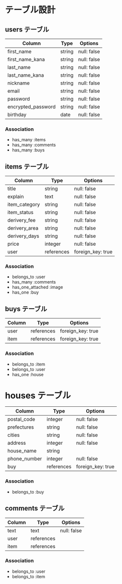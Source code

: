 # テーブル設計

## users テーブル

| Column             | Type    | Options     |
| ------------------ | --------| ----------- |
| first_name         | string  | null: false |
| first_name_kana    | string  | null: false |
| last_name          | string  | null: false |
| last_name_kana     | string  | null: false |
| nickname           | string  | null: false |
| email              | string  | null: false |
| password           | string  | null: false |
| encrypted_password | string  | null: false |
| birthday           | date    | null: false |

### Association

- has_many :items
- has_many :comments
- has_many :buys

## items テーブル

| Column        | Type       | Options           |
| ------------- | ---------- | ----------------- |
| title         | string     | null: false       |
| explain       | text       | null: false       |
| item_category | string     | null: false       |
| item_status   | string     | null: false       |
| derivery_fee  | string     | null: false       |
| derivery_area | string     | null: false       |
| derivery_days | string     | null: false       |
| price         | integer    | null: false       |
| user          | references | foreign_key: true |


### Association

- belongs_to :user
- has_many :comments
- has_one_attached :image
- has_one :buy


## buys テーブル

| Column   | Type       | Options     |
| -------- | ---------- | ----------- |
| user     | references | foreign_key: true |
| item     | references | foreign_key: true |

### Association

- belongs_to :item
- belongs_to :user
- has_one :house

# houses テーブル

| Column       | Type       | Options           |
| ------------ | ---------- | ----------------- |
| postal_code  | integer    | null: false       |
| prefectures  | string     | null: false       |
| cities       | string     | null: false       |
| address      | integer    | null: false       |
| house_name   | string     |                   |
| phone_number | integer    | null: false       |
| buy          | references | foreign_key: true |

### Association

- belongs_to :buy

## comments テーブル

| Column | Type       | Options     |
| ------ | ---------- | ----------- |
| text   | text       | null: false |
| user   | references |             |
| item   | references |             |

### Association

- belongs_to :user
- belongs_to :item